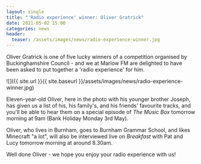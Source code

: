 ```yaml
---
layout: single
title: "'Radio experience' winner: Oliver Gratrick"
date: 2021-05-02 15:00
categories: news
header:
  teaser: /assets/images/news/radio-experience-winner.jpg
---
```

Oliver Gratrick is one of five lucky winners of a competition organised by Buckinghamshire Council - and we at Marlow FM are delighted to have been asked to put together a 'radio experience' for him. 

![]({{ site.url }}{{ site.baseurl }}/assets/images/news/radio-experience-winner.jpg)

Eleven-year-old Oliver, here in the photo with his younger brother Joseph, has given us a list of his, his family's, and his friends' favourite tracks, and you'll be able to hear them on a special episode of *The Music Box* tomorrow morning at 9am (Bank Holiday Monday 3rd May). 

Oliver, who lives in Burnham, goes to Burnham Grammar School, and likes Minecraft "a lot", will also be interviewed live on *Breakfast* with Pat and Lucy tomorrow morning at around 8.30am. 

Well done Oliver - we hope you enjoy your radio experience with us! 